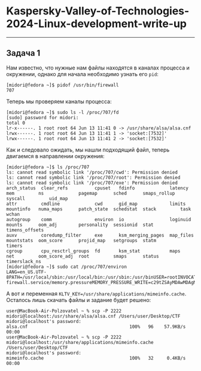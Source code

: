 # Kaspersky-Valley-of-Technologies-2024-Linux-development-write-up
____
## Задача 1
Нам известно, что нужные нам файлы находятся в каналах процесса и окружении, однако для начала необходимо узнать его `pid`:
```shell
[midori@fedora ~]$ pidof /usr/bin/firewall
707
```
Теперь мы проверяем каналы процесса:
```shell
[midori@fedora ~]$ sudo ls -l /proc/707/fd
[sudo] password for midori: 
total 0
lr-x------. 1 root root 64 Jun 13 11:41 0 -> /usr/share/alsa/alsa.cnf
lrwx------. 1 root root 64 Jun 13 11:41 1 -> 'socket:[7532]'
lrwx------. 1 root root 64 Jun 13 11:41 2 -> 'socket:[7532]'
```
Как и следовало ожидать, мы нашли подходящий файл, теперь двигаемся в направлении окружения:
```shell
[midori@fedora ~]$ ls /proc/707
ls: cannot read symbolic link '/proc/707/cwd': Permission denied
ls: cannot read symbolic link '/proc/707/root': Permission denied
ls: cannot read symbolic link '/proc/707/exe': Permission denied
arch_status  clear_refs          cpuset   fdinfo             latency    mem         ns             pagemap      sched      smaps_rollup  syscall         uid_map
attr         cmdline             cwd      gid_map            limits     mountinfo   numa_maps      patch_state  schedstat  stack         task            wchan
autogroup    comm                environ  io                 loginuid   mounts      oom_adj        personality  sessionid  stat          timens_offsets
auxv         coredump_filter     exe      ksm_merging_pages  map_files  mountstats  oom_score      projid_map   setgroups  statm         timers
cgroup       cpu_resctrl_groups  fd       ksm_stat           maps       net         oom_score_adj  root         smaps      status        timerslack_ns
[midori@fedora ~]$ sudo cat /proc/707/environ
LANG=en_US.UTF-8PATH=/usr/local/sbin:/usr/local/bin:/usr/sbin:/usr/binUSER=rootINVOCATION_ID=9487e0dc37d04e55b2a861dbc955cc73KLTV_KEY=/usr/share/applications/mimeinfo.cacheSYSTEMD_EXEC_PID=707MEMORY_PRESSURE_WATCH=/sys/fs/cgroup/system.slice/kl-firewall.service/memory.pressureMEMORY_PRESSURE_WRITE=c29tZSAyMDAwMDAgMjAwMDAwMAA=JOURNAL_STREAM=8:7532
```
А вот и переменная `KLTV_KEY=/usr/share/applications/mimeinfo.cache`. Осталось лишь скачать файлы и задание будет решено:
```shell
user@MacBook-Air-Polzovatel ~ % scp -P 2222 midori@localhost:/usr/share/alsa/alsa.cnf /Users/user/Desktop/CTF
midori@localhost's password: 
alsa.cnf                                      100%   96    57.9KB/s   00:00    
user@MacBook-Air-Polzovatel ~ % scp -P 2222 midori@localhost:/usr/share/applications/mimeinfo.cache /Users/user/Desktop/CTF
midori@localhost's password: 
mimeinfo.cache                                100%   32     0.4KB/s   00:00
```
